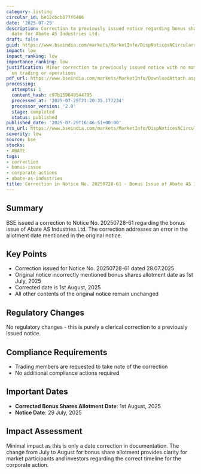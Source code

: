 ```yaml
---
category: listing
circular_id: be12cbcb077f6466
date: '2025-07-29'
description: Correction to previously issued notice regarding bonus share allotment
  date for Abate AS Industries Ltd.
draft: false
guid: https://www.bseindia.com/markets/MarketInfo/DispNoticesNCirculars.aspx?Noticeid={03198EAD-F41C-48D8-9BFF-8404A7CB5EA7}&noticeno=20250729-69&dt=07/29/2025&icount=69&totcount=71&flag=0
impact: low
impact_ranking: low
importance_ranking: low
justification: Minor correction to previously issued notice with no material impact
  on trading or operations
pdf_url: https://www.bseindia.com/markets/MarketInfo/DownloadAttach.aspx?id=20250729-69&attachedId=
processing:
  attempts: 1
  content_hash: c97b159649544795
  processed_at: '2025-07-29T21:20:35.177234'
  processor_version: '2.0'
  stage: completed
  status: published
published_date: '2025-07-29T16:46:51+00:00'
rss_url: https://www.bseindia.com/markets/MarketInfo/DispNoticesNCirculars.aspx?Noticeid={03198EAD-F41C-48D8-9BFF-8404A7CB5EA7}&noticeno=20250729-69&dt=07/29/2025&icount=69&totcount=71&flag=0
severity: low
source: bse
stocks:
- ABATE
tags:
- correction
- bonus-issue
- corporate-actions
- abate-as-industries
title: Correction in Notice No. 20250728-61 - Bonus Issue of Abate AS Industries Ltd.
---
```


## Summary

BSE issued a correction to Notice No. 20250728-61 regarding the bonus issue of Abate AS Industries Ltd. The correction addresses an error in the allotment date mentioned in the original notice.

## Key Points

- Correction issued for Notice No. 20250728-61 dated 28.07.2025
- Original notice incorrectly mentioned bonus shares allotment date as 1st July, 2025
- Corrected date is 1st August, 2025
- All other contents of the original notice remain unchanged

## Regulatory Changes

No regulatory changes - this is purely a clerical correction to a previously issued notice.

## Compliance Requirements

- Trading members are requested to take note of the correction
- No additional compliance actions required

## Important Dates

- **Corrected Bonus Shares Allotment Date**: 1st August, 2025
- **Notice Date**: 29 July, 2025

## Impact Assessment

Minimal impact as this is only a date correction in documentation. The change from July to August for bonus share allotment provides clarity for market participants and investors regarding the correct timeline for the corporate action.